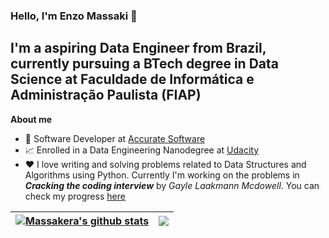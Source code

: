### Hello, I'm Enzo Massaki  👋

## I'm a aspiring Data Engineer from Brazil, currently pursuing a BTech degree in Data Science at Faculdade de Informática e Administração Paulista (FIAP)

**About me**

- 💼 Software Developer at [Accurate Software](https://accurate.com.br)
- 📈 Enrolled in a Data Engineering Nanodegree at [Udacity](https://www.udacity.com)
- ❤️ I love writing and solving problems related to Data Structures and Algorithms using Python. Currently I'm working on the problems in ***Cracking the coding interview*** by *Gayle Laakmann Mcdowell*. You can check my progress [here](https://github.com/Massakera/craking-the-coding-intervirew-in-a-Pythonista-Style)

| <a href="https://github.com/anuraghazra/github-readme-stats"><img align="center" src="https://github-readme-stats.vercel.app/api?username=Massakera&show_icons=true&include_all_commits=true&theme=buefy&hide_border=true" alt="Massakera's github stats" /></a> | <a href="https://github.com/anuraghazra/github-readme-stats"><img align="center" src="https://github-readme-stats.vercel.app/api/top-langs/?username=Massakera&layout=compact&theme=buefy&hide_border=true" /></a> |
| ------------- | ------------- |
